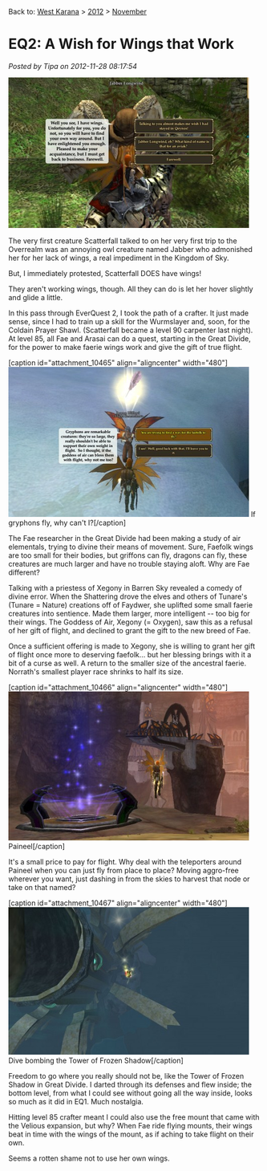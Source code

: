Back to: [West Karana](/posts/westkarana.md) > [2012](/posts/2012/westkarana.md) > [November](./westkarana.md)
# EQ2: A Wish for Wings that Work

*Posted by Tipa on 2012-11-28 08:17:54*

[![](../../../uploads/2012/11/EverQuest2-2012-10-30-23-03-18-13-480x300.jpg "Jabber, so much Jibber Jabber if you ask me")](../../../uploads/2012/11/EverQuest2-2012-10-30-23-03-18-13.jpg)

The very first creature Scatterfall talked to on her very first trip to the Overrealm was an annoying owl creature named Jabber who admonished her for her lack of wings, a real impediment in the Kingdom of Sky.

But, I immediately protested, Scatterfall DOES have wings!

They aren't working wings, though. All they can do is let her hover slightly and glide a little.

In this pass through EverQuest 2, I took the path of a crafter. It just made sense, since I had to train up a skill for the Wurmslayer and, soon, for the Coldain Prayer Shawl. (Scatterfall became a level 90 carpenter last night). At level 85, all Fae and Arasai can do a quest, starting in the Great Divide, for the power to make faerie wings work and give the gift of true flight.

[caption id="attachment\_10465" align="aligncenter" width="480"][![](../../../uploads/2012/11/EverQuest2-2012-11-24-17-10-54-96-480x299.jpg "If gryphons fly, why can't I?")](../../../uploads/2012/11/EverQuest2-2012-11-24-17-10-54-96.jpg) If gryphons fly, why can't I?[/caption]

The Fae researcher in the Great Divide had been making a study of air elementals, trying to divine their means of movement. Sure, Faefolk wings are too small for their bodies, but griffons can fly, dragons can fly, these creatures are much larger and have no trouble staying aloft. Why are Fae different?

Talking with a priestess of Xegony in Barren Sky revealed a comedy of divine error. When the Shattering drove the elves and others of Tunare's (Tunare = Nature) creations off of Faydwer, she uplifted some small faerie creatures into sentience. Made them larger, more intelligent -- too big for their wings. The Goddess of Air, Xegony (= Oxygen), saw this as a refusal of her gift of flight, and declined to grant the gift to the new breed of Fae.

Once a sufficient offering is made to Xegony, she is willing to grant her gift of flight once more to deserving faefolk... but her blessing brings with it a bit of a curse as well. A return to the smaller size of the ancestral faerie. Norrath's smallest player race shrinks to half its size.

[caption id="attachment\_10466" align="aligncenter" width="480"][![](../../../uploads/2012/11/EverQuest2-2012-11-24-18-14-14-90-480x297.jpg "Paineel")](../../../uploads/2012/11/EverQuest2-2012-11-24-18-14-14-90.jpg) Paineel[/caption]

It's a small price to pay for flight. Why deal with the teleporters around Paineel when you can just fly from place to place? Moving aggro-free wherever you want, just dashing in from the skies to harvest that node or take on that named?

[caption id="attachment\_10467" align="aligncenter" width="480"][![](../../../uploads/2012/11/EverQuest2-2012-11-25-11-20-00-36-480x294.jpg "Dive bombing the Tower of Frozen Shadow")](../../../uploads/2012/11/EverQuest2-2012-11-25-11-20-00-36.jpg) Dive bombing the Tower of Frozen Shadow[/caption]

Freedom to go where you really should not be, like the Tower of Frozen Shadow in Great Divide. I darted through its defenses and flew inside; the bottom level, from what I could see without going all the way inside, looks so much as it did in EQ1. Much nostalgia.

Hitting level 85 crafter meant I could also use the free mount that came with the Velious expansion, but why? When Fae ride flying mounts, their wings beat in time with the wings of the mount, as if aching to take flight on their own.

Seems a rotten shame not to use her own wings.

